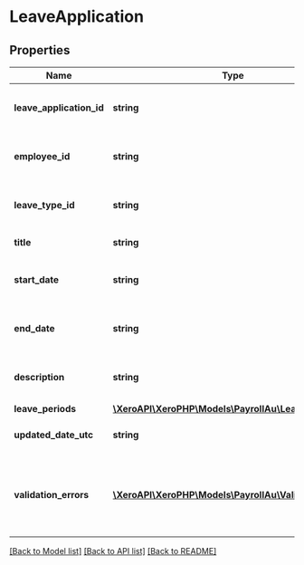 # LeaveApplication

## Properties
Name | Type | Description | Notes
------------ | ------------- | ------------- | -------------
**leave_application_id** | **string** | The Xero identifier for Payroll Employee | [optional] 
**employee_id** | **string** | The Xero identifier for Payroll Employee | [optional] 
**leave_type_id** | **string** | The Xero identifier for Leave Type | [optional] 
**title** | **string** | The title of the leave | [optional] 
**start_date** | **string** | Start date of the leave (YYYY-MM-DD) | [optional] 
**end_date** | **string** | End date of the leave (YYYY-MM-DD) | [optional] 
**description** | **string** | The Description of the Leave | [optional] 
**leave_periods** | [**\XeroAPI\XeroPHP\Models\PayrollAu\LeavePeriod[]**](LeavePeriod.md) |  | [optional] 
**updated_date_utc** | **string** | Last modified timestamp | [optional] 
**validation_errors** | [**\XeroAPI\XeroPHP\Models\PayrollAu\ValidationError[]**](ValidationError.md) | Displays array of validation error messages from the API | [optional] 

[[Back to Model list]](../README.md#documentation-for-models) [[Back to API list]](../README.md#documentation-for-api-endpoints) [[Back to README]](../README.md)



